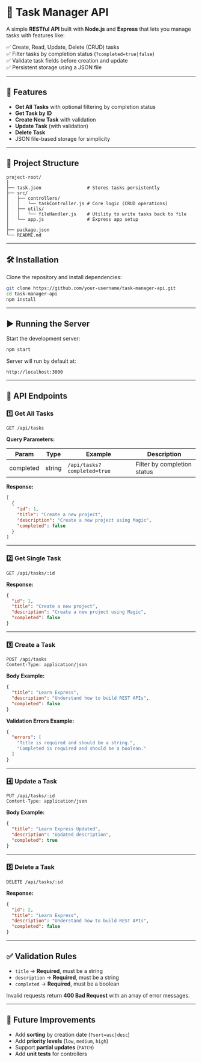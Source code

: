 
# 📝 Task Manager API

A simple **RESTful API** built with **Node.js** and **Express** that lets you manage tasks with features like:

✅ Create, Read, Update, Delete (CRUD) tasks  
✅ Filter tasks by completion status (`?completed=true|false`)  
✅ Validate task fields before creation and update  
✅ Persistent storage using a JSON file  

---

## 🚀 Features

- **Get All Tasks** with optional filtering by completion status  
- **Get Task by ID**  
- **Create New Task** with validation  
- **Update Task** (with validation)  
- **Delete Task**  
- JSON file-based storage for simplicity  

---

## 📂 Project Structure

```
project-root/
│
├── task.json                 # Stores tasks persistently
├── src/
│   ├── controllers/
│   │   └── taskController.js # Core logic (CRUD operations)
│   ├── utils/
│   │   └── fileHandler.js    # Utility to write tasks back to file
│   └── app.js                # Express app setup
│
├── package.json
└── README.md
```

---

## 🛠 Installation

Clone the repository and install dependencies:

```bash
git clone https://github.com/your-username/task-manager-api.git
cd task-manager-api
npm install
```

---

## ▶️ Running the Server

Start the development server:

```bash
npm start
```

Server will run by default at:

```
http://localhost:3000
```

---

## 🔗 API Endpoints

### **1️⃣ Get All Tasks**
```http
GET /api/tasks
```

**Query Parameters:**

| Param      | Type   | Example             | Description                  |
|-----------|--------|--------------------|------------------------------|
| completed | string | `/api/tasks?completed=true` | Filter by completion status |

**Response:**
```json
[
  {
    "id": 1,
    "title": "Create a new project",
    "description": "Create a new project using Magic",
    "completed": false
  }
]
```

---

### **2️⃣ Get Single Task**
```http
GET /api/tasks/:id
```

**Response:**
```json
{
  "id": 1,
  "title": "Create a new project",
  "description": "Create a new project using Magic",
  "completed": false
}
```

---

### **3️⃣ Create a Task**
```http
POST /api/tasks
Content-Type: application/json
```

**Body Example:**
```json
{
  "title": "Learn Express",
  "description": "Understand how to build REST APIs",
  "completed": false
}
```

**Validation Errors Example:**
```json
{
  "errors": [
    "Title is required and should be a string.",
    "Completed is required and should be a boolean."
  ]
}
```

---

### **4️⃣ Update a Task**
```http
PUT /api/tasks/:id
Content-Type: application/json
```

**Body Example:**
```json
{
  "title": "Learn Express Updated",
  "description": "Updated description",
  "completed": true
}
```

---

### **5️⃣ Delete a Task**
```http
DELETE /api/tasks/:id
```

**Response:**
```json
{
  "id": 2,
  "title": "Learn Express",
  "description": "Understand how to build REST APIs",
  "completed": false
}
```

---

## ✅ Validation Rules

- `title` → **Required**, must be a string  
- `description` → **Required**, must be a string  
- `completed` → **Required**, must be a boolean  

Invalid requests return **400 Bad Request** with an array of error messages.

---

## 🧠 Future Improvements

- Add **sorting** by creation date (`?sort=asc|desc`)  
- Add **priority levels** (`low`, `medium`, `high`)  
- Support **partial updates** (`PATCH`)  
- Add **unit tests** for controllers  
